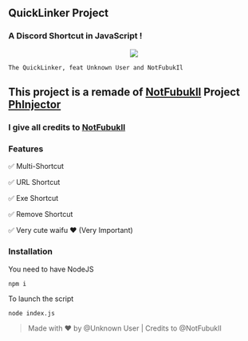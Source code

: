 ## QuickLinker Project
### A Discord Shortcut in JavaScript !

<p align="center">
  <img src="https://cdn.waifu.im/6264.jpg">
</p>

```
The QuickLinker, feat Unknown User and NotFubukIl
```

## This project is a remade of [NotFubukIl](https://github.com/NotFubukIl) Project [PhInjector](https://github.com/NotFubukIl/PornhubInjector)
### I give all credits to [NotFubukIl](https://github.com/NotFubukIl)

### Features

✅ Multi-Shortcut

✅ URL Shortcut

✅ Exe Shortcut

✅ Remove Shortcut

✅ Very cute waifu ❤ (Very Important)

### Installation

You need to have NodeJS 
```
npm i 
```

To launch the script
```
node index.js
```

> Made with ❤ by @Unknown User | Credits to @NotFubukIl
